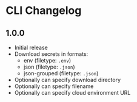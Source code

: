 # CLI Changelog

## 1.0.0

- Initial release
- Download secrets in formats: 
  - env (filetype: `.env`)
  - json (filetype: `.json`)
  - json-grouped (filetype: `.json`)
- Optionally can specify download directory
- Optionally can specify filename
- Optionally can specify cloud environment URL